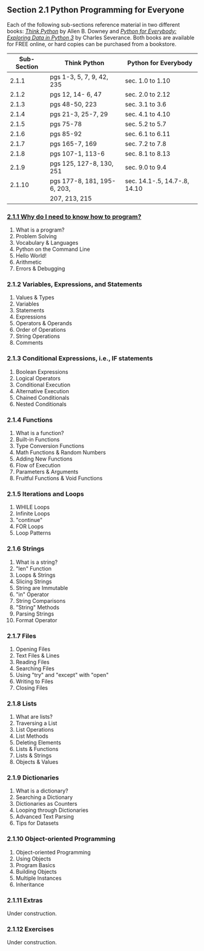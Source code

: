 
## Section 2.1 Python Programming for Everyone

Each of the following sub-sections reference material in two different books: [*Think Python*](http://greenteapress.com/thinkpython2/thinkpython2.pdf) by Allen B. Downey and [*Python for Everybody: Exploring Data in Python 3*](http://do1.dr-chuck.com/pythonlearn/EN_us/pythonlearn.pdf) by Charles Severance. Both books are available for FREE online, or hard copies can be purchased from a bookstore.

|  Sub-Section  |        Think Python        |    Python for Everybody      |
|---------------|----------------------------|------------------------------|
|    2.1.1      | pgs 1-3, 5, 7, 9, 42, 235  | sec. 1.0 to 1.10             |
|    2.1.2      | pgs 12, 14- 6, 47          | sec. 2.0 to 2.12             |
|    2.1.3      | pgs 48-50, 223             | sec. 3.1 to 3.6              |
|    2.1.4      | pgs 21-3, 25-7, 29         | sec. 4.1 to 4.10             |
|    2.1.5      | pgs 75-78                  | sec. 5.2 to 5.7              |
|    2.1.6      | pgs 85-92                  | sec. 6.1 to 6.11             |
|    2.1.7      | pgs 165-7, 169             | sec. 7.2 to 7.8              |
|    2.1.8      | pgs 107-1, 113-6           | sec. 8.1 to 8.13             |
|    2.1.9      | pgs 125, 127-8, 130, 251   | sec. 9.0 to 9.4              |
|    2.1.10     | pgs 177-8, 181, 195-6, 203,| sec. 14.1-.5, 14.7-.8, 14.10 |
|               | 207, 213, 215              |                              |



### [2.1.1 Why do I need to know how to program?](https://github.com/ComputeCanada/dhsi-coding-fundamentals-2017/blob/master/Day%202%20Material/Section%202.1/Section%202.1.1%20Why%20Program%3F.key)
	
1. What is a program?
2. Problem Solving
3. Vocabulary & Languages
4. Python on the Command Line
5. Hello World!
6. Arithmetic
7. Errors & Debugging


### 2.1.2 Variables, Expressions, and Statements

1. Values & Types
2. Variables
3. Statements
4. Expressions
5. Operators & Operands
6. Order of Operations
7. String Operations
8. Comments


### 2.1.3 Conditional Expressions, i.e., IF statements 

1. Boolean Expressions
2. Logical Operators
3. Conditional Execution
4. Alternative Execution
5. Chained Conditionals
6. Nested Conditionals


### 2.1.4 Functions

1. What is a function?
2. Built-in Functions
3. Type Conversion Functions
4. Math Functions & Random Numbers
5. Adding New Functions
6. Flow of Execution
7. Parameters & Arguments
8. Fruitful Functions & Void Functions


### 2.1.5 Iterations and Loops

1.  WHILE Loops
2. Infinite Loops
3. "continue"
4. FOR Loops
5. Loop Patterns


### 2.1.6 Strings

1. What is a string?
2. "len" Function
3. Loops & Strings
4. Slicing Strings
5. String are Immutable
6. "in" Operator
7. String Comparisons
8. "String" Methods
9. Parsing Strings
10. Format Operator


### 2.1.7 Files

1. Opening Files
2. Text Files & Lines
3. Reading Files
4. Searching Files
5. Using "try" and "except" with "open"
6. Writing to Files
7. Closing Files


### 2.1.8 Lists

1. What are lists?
2. Traversing a List
3. List Operations
4. List Methods
5. Deleting Elements
6. Lists & Functions
7. Lists & Strings
8. Objects & Values


### 2.1.9 Dictionaries

1. What is a dictionary?
2. Searching a Dictionary
3. Dictionaries as Counters
4. Looping through Dictionaries
5. Advanced Text Parsing
6. Tips for Datasets


### 2.1.10 Object-oriented Programming

1. Object-oriented Programming
2. Using Objects
3. Program Basics
4. Building Objects
5. Multiple Instances
6. Inheritance


### 2.1.11 Extras

Under construction.


### 2.1.12 Exercises

Under construction.